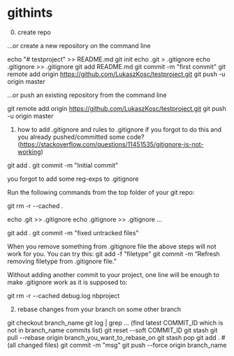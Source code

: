 # githints

0. create repo

…or create a new repository on the command line

echo "# testproject" >> README.md
git init
echo .git > .gitignore
echo .gitignore >> .gitignore
git add README.md
git commit -m "first commit"
git remote add origin https://github.com/LukaszKosc/testproject.git
git push -u origin master


…or push an existing repository from the command line

git remote add origin https://github.com/LukaszKosc/testproject.git
git push -u origin master


1. how to add .gitignore and rules to .gitignore if you forgot to do this and you already pushed/committed some code?
(https://stackoverflow.com/questions/11451535/gitignore-is-not-working)

git add .
git commit -m "Initial commit" 

you forgot to add some reg-exps to .gitignore

Run the following commands from the top folder of your git repo:

git rm -r --cached .

echo .git >> .gitignore
echo .gitignore >> .gitignore
...

git add .
git commit -m "fixed untracked files"

When you remove something from .gitignore file the above steps will not work for you. You can try this:
git add -f "filetype"
git commit -m “Refresh removing filetype from .gitignore file.”

Without adding another commit to your project, one line will be enough to make .gitignore work as it is supposed to:

git rm -r --cached debug.log nbproject

2. rebase changes from your branch on some other branch

git checkout branch_name
git log | grep ... (find latest COMMIT_ID which is not in branch_name commits list)
git reset --soft COMMIT_ID
git stash
git pull --rebase origin branch_you_want_to_rebase_on
git stash pop
git add . # (all changed files)
git commit -m "msg"
git push --force origin branch_name

